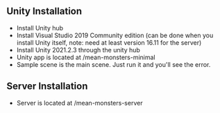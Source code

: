 ## Unity Installation

* Install Unity hub
* Install Visual Studio 2019 Community edition (can be done when you install Unity itself, note: need at least version 16.11 for the server)
* Install Unity 2021.2.3 through the unity hub
* Unity app is located at /mean-monsters-minimal
* Sample scene is the main scene. Just run it and you'll see the error.

## Server Installation

* Server is located at /mean-monsters-server


